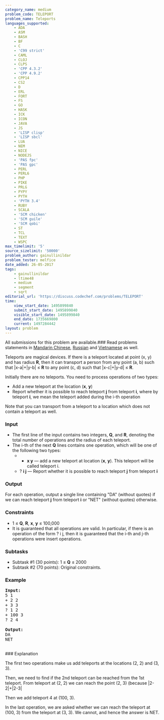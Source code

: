 ```yaml
---
category_name: medium
problem_code: TELEPORT
problem_name: Teleports
languages_supported:
    - ADA
    - ASM
    - BASH
    - BF
    - C
    - 'C99 strict'
    - CAML
    - CLOJ
    - CLPS
    - 'CPP 4.3.2'
    - 'CPP 4.9.2'
    - CPP14
    - CS2
    - D
    - ERL
    - FORT
    - FS
    - GO
    - HASK
    - ICK
    - ICON
    - JAVA
    - JS
    - 'LISP clisp'
    - 'LISP sbcl'
    - LUA
    - NEM
    - NICE
    - NODEJS
    - 'PAS fpc'
    - 'PAS gpc'
    - PERL
    - PERL6
    - PHP
    - PIKE
    - PRLG
    - PYPY
    - PYTH
    - 'PYTH 3.4'
    - RUBY
    - SCALA
    - 'SCM chicken'
    - 'SCM guile'
    - 'SCM qobi'
    - ST
    - TCL
    - TEXT
    - WSPC
max_timelimit: '5'
source_sizelimit: '50000'
problem_author: gainullinildar
problem_tester: melfice
date_added: 26-05-2017
tags:
    - gainullinildar
    - ltime48
    - medium
    - segment
    - sqrt
editorial_url: 'https://discuss.codechef.com/problems/TELEPORT'
time:
    view_start_date: 1495899840
    submit_start_date: 1495899840
    visible_start_date: 1495899840
    end_date: 1735669800
    current: 1497284442
layout: problem
---
```

All submissions for this problem are available.###  Read problems statements in [Mandarin Chinese](http://www.codechef.com/download/translated/LTIME48/mandarin/TELEPORT.pdf), [Russian](http://www.codechef.com/download/translated/LTIME48/russian/TELEPORT.pdf) and [Vietnamese](http://www.codechef.com/download/translated/LTIME48/vietnamese/TELEPORT.pdf) as well.

Teleports are magical devices. If there is a teleport located at point (x, y) and has radius **R**, then it can transport a person from any point (a, b) such that |x-a|+|y-b| ≤ **R** to any point (c, d) such that |x-c|+|y-d| ≤ **R**.

Initially there are no teleports. You need to process operations of two types:

- Add a new teleport at the location (**x**, **y**)
- Report whether it is possible to reach teleport **j** from teleport **i**, where by teleport **i**, we mean the teleport added during the i-th operation

Note that you can transport from a teleport to a location which does not contain a teleport as well.

### Input

- The first line of the input contains two integers, **Q**, and **R**, denoting the total number of operations and the radius of each teleport.
- The i-th of the next **Q** lines contains one operation, which will be one of the following two types: 
  - + **x y** — add a new teleport at location (**x**, **y**). This teleport will be called teleport i.
  - ? **i j** — Report whether it is possible to reach teleport **j** from teleport **i**

### Output

For each operation, output a single line containing "DA" (without quotes) if we can reach teleport **j** from teleport **i** or "NET" (without quotes) otherwise.

### Constraints

- 1 ≤ **Q**, **R**, **x**, **y** ≤ 100,000
- It is guaranteed that all operations are valid. In particular, if there is an operation of the form ? i j, then it is guaranteed that the i-th and j-th operations were insert operations.

### Subtasks

- Subtask #1 (30 points): 1 ≤ **Q** ≤ 2000
- Subtask #2 (70 points): Original constraints.

### Example

<pre><b>Input:</b>
5 1
+ 2 2
+ 3 3
? 1 2
+ 100 3
? 2 4

<b>Output:</b>
DA 
NET

</pre>### Explanation
The first two operations make us add teleports at the locations (2, 2) and (3, 3).

 Then, we need to find if the 2nd teleport can be reached from the 1st teleport. From teleport at (2, 2) we can reach the point (2, 3) (because |2-2|+|2-3|

 Then we add teleport 4 at (100, 3).

 In the last operation, we are asked whether we can reach the teleport at (100, 3) from the teleport at (3, 3). We cannot, and hence the answer is NET.
